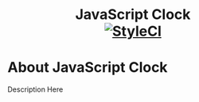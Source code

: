 # <div align="center">JavaScript Clock <br/>[![StyleCI](https://github.styleci.io/repos/139052195/shield?branch=master)](https://github.styleci.io/repos/139052195)</div>

# About JavaScript Clock
Description Here
